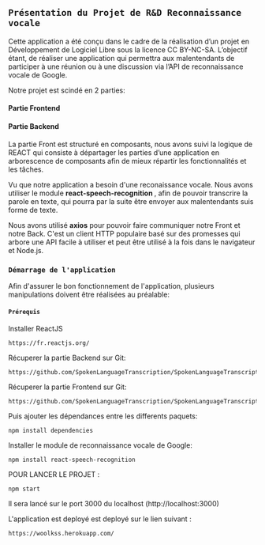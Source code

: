 ## `Présentation du Projet de R&D Reconnaissance vocale`
 Cette application a été conçu dans le cadre de la réalisation d’un projet en Développement de Logiciel Libre sous la licence CC BY-NC-SA.
L’objectif étant, de réaliser une application qui permettra aux malentendants de participer à une réunion ou à une 
discussion via l’API de reconnaissance vocale de Google.<br />

Notre projet est scindé en 2 parties:
<h4> Partie Frontend </h4>
<h4> Partie Backend </h4>

La partie Front est structuré en composants, nous avons suivi la logique de REACT qui consiste à départager les parties d’une application en arborescence de composants afin de mieux répartir les fonctionnalités et les tâches.<br />

Vu que notre application a besoin d'une reconaissance vocale. Nous avons utiliser le module <b> react-speech-recognition </b>, afin de pouvoir transcrire la parole en texte, qui pourra par la suite être envoyer aux malentendants suis forme de texte.

Nous avons utilisé <b> axios</b> pour pouvoir faire communiquer notre Front et notre Back. C'est un client HTTP populaire basé sur des promesses qui arbore une API facile à utiliser et peut être utilisé à la fois dans le navigateur et Node.js.




### `Démarrage de l'application`

Afin d'assurer le bon fonctionnement de l'application, plusieurs manipulations doivent être réalisées au préalable:

#### `Prérequis`

Installer ReactJS 

```
https://fr.reactjs.org/

```
Récuperer la partie Backend sur Git:
```
https://github.com/SpokenLanguageTranscription/SpokenLanguageTranscription_BackEnd.git

```

Récuperer la partie Frontend sur Git:
```
https://github.com/SpokenLanguageTranscription/SpokenLanguageTranscription_FrontEnd.git

```
Puis ajouter les dépendances entre les differents paquets:
```
npm install dependencies

```
Installer le module de reconnaissance vocale de Google:
```
npm install react-speech-recognition

```

POUR LANCER LE PROJET  : 
```
npm start

```
Il sera lancé sur le port 3000 du localhost (http://localhost:3000)

L'application est deployé est deployé sur le lien suivant :
```
https://woolkss.herokuapp.com/

```

